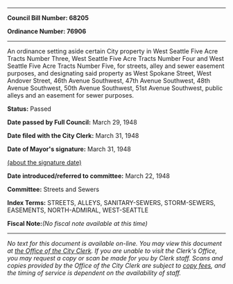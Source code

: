 

********

**Council Bill Number: 68205**
   
**Ordinance Number: 76906**
********

 An ordinance setting aside certain City property in West Seattle Five Acre Tracts Number Three, West Seattle Five Acre Tracts Number Four and West Seattle Five Acre Tracts Number Five, for streets, alley and sewer easement purposes, and designating said property as West Spokane Street, West Andover Street, 46th Avenue Southwest, 47th Avenue Southwest, 48th Avenue Southwest, 50th Avenue Southwest, 51st Avenue Southwest, public alleys and an easement for sewer purposes.

**Status:** Passed
   
**Date passed by Full Council:** March 29, 1948
   
**Date filed with the City Clerk:** March 31, 1948
   
**Date of Mayor's signature:** March 31, 1948
   
[(about the signature date)](/~public/approvaldate.htm)
   
   
   
**Date introduced/referred to committee:** March 22, 1948
   
**Committee:** Streets and Sewers
   
   
**Index Terms:** STREETS, ALLEYS, SANITARY-SEWERS, STORM-SEWERS, EASEMENTS, NORTH-ADMIRAL, WEST-SEATTLE

**Fiscal Note:**_(No fiscal note available at this time)_
********

_No text for this document is available on-line. You may view this document at [the Office of the City Clerk](http://www.seattle.gov/leg/clerk/contactUs.htm). If you are unable to visit the Clerk's Office, you may request a copy or scan be made for you by Clerk staff. Scans and copies provided by the Office of the City Clerk are subject to [copy fees](http://clerk.seattle.gov/~public/clerkfees.htm), and the timing of service is dependent on the availability of staff._

